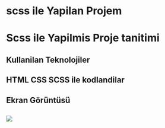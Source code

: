 <h1>scss ile Yapilan Projem<h1>

Scss ile Yapilmis Proje tanitimi

<h2> Kullanilan Teknolojiler<h2>

HTML CSS SCSS ile kodlandilar

<h2> Ekran Görüntüsü<h2>

![](ekran.gif.gif)
